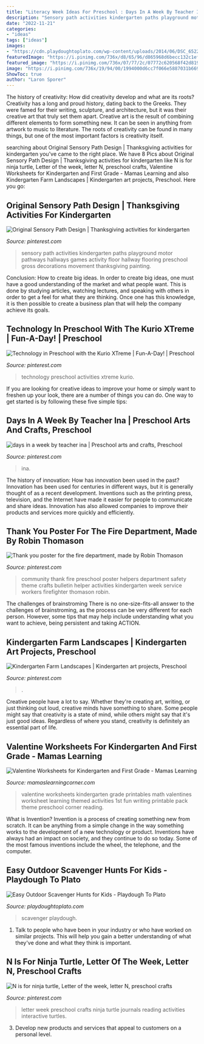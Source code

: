 ```yaml
---
title: "Literacy Week Ideas For Preschool : Days In A Week By Teacher Ina"
description: "Sensory path activities kindergarten paths playground motor pathways hallways games activity floor hallway flooring preschool gross decorations movement thanksgiving painting"
date: "2022-11-21"
categories:
- "ideas"
tags: ["ideas"]
images:
- "https://cdn.playdoughtoplato.com/wp-content/uploads/2014/06/DSC_6522.jpg"
featuredImage: "https://i.pinimg.com/736x/d8/65/96/d865968d6becc132c1ef4ebd85c5fb15.jpg"
featured_image: "https://i.pinimg.com/736x/07/77/2c/07772c620568f42d81982e7434094ac6.jpg"
image: "https://i.pinimg.com/736x/19/94/00/1994000d6cc7f066e5887031b6692781--technology-activities-for-preschool-technology-in-preschool.jpg"
ShowToc: true
author: "Laron Sporer"
---
```



The history of creativity: How did creativity develop and what are its roots?
Creativity has a long and proud history, dating back to the Greeks. They were famed for their writing, sculpture, and architecture, but it was their creative art that truly set them apart. Creative art is the result of combining different elements to form something new. It can be seen in anything from artwork to music to literature. The roots of creativity can be found in many things, but one of the most important factors is creativity itself.

	

		
searching about Original Sensory Path Design | Thanksgiving activities for kindergarten you've came to the right place. We have 8 Pics about Original Sensory Path Design | Thanksgiving activities for kindergarten like N is for ninja turtle, Letter of the week, letter N, preschool crafts, Valentine Worksheets for Kindergarten and First Grade - Mamas Learning and also Kindergarten Farm Landscapes | Kindergarten art projects, Preschool. Here you go:
		
    
## Original Sensory Path Design | Thanksgiving Activities For Kindergarten

<img loading=lazy src="https://i.pinimg.com/736x/23/c9/e9/23c9e9a8ea88d845d0c9bc79462998f1.jpg" onerror="this.onerror=null;this.src='https://tse1.mm.bing.net/th?id=OIP.96X_QCP7l5Eq2xNZ5_h0pgHaNL&amp;pid=15.1';" alt="Original Sensory Path Design | Thanksgiving activities for kindergarten">

_Source: pinterest.com_

>sensory path activities kindergarten paths playground motor pathways hallways games activity floor hallway flooring preschool gross decorations movement thanksgiving painting. 

	

Conclusion: How to create big ideas.
In order to create big ideas, one must have a good understanding of the market and what people want. This is done by studying articles, watching lectures, and speaking with others in order to get a feel for what they are thinking. Once one has this knowledge, it is then possible to create a business plan that will help the company achieve its goals.

    
## Technology In Preschool With The Kurio XTreme | Fun-A-Day! | Preschool

<img loading=lazy src="https://i.pinimg.com/736x/19/94/00/1994000d6cc7f066e5887031b6692781--technology-activities-for-preschool-technology-in-preschool.jpg" onerror="this.onerror=null;this.src='https://tse3.mm.bing.net/th?id=OIP.JJVv10860ZIySYGfJ-yz6AHaSE&amp;pid=15.1';" alt="Technology in Preschool with the Kurio XTreme | Fun-A-Day! | Preschool">

_Source: pinterest.com_

>technology preschool activities xtreme kurio. 

	

If you are looking for creative ideas to improve your home or simply want to freshen up your look, there are a number of things you can do. One way to get started is by following these five simple tips: 

    
## Days In A Week By Teacher Ina | Preschool Arts And Crafts, Preschool

<img loading=lazy src="https://i.pinimg.com/736x/07/77/2c/07772c620568f42d81982e7434094ac6.jpg" onerror="this.onerror=null;this.src='https://tse1.mm.bing.net/th?id=OIP.C_MjeyNgC9pUQZDct6_njgHaJ3&amp;pid=15.1';" alt="days in a week by teacher ina | Preschool arts and crafts, Preschool">

_Source: pinterest.com_

>ina. 

	

The history of innovation: How has innovation been used in the past?
Innovation has been used for centuries in different ways, but it is generally thought of as a recent development. Inventions such as the printing press, television, and the Internet have made it easier for people to communicate and share ideas. Innovation has also allowed companies to improve their products and services more quickly and efficiently.

    
## Thank You Poster For The Fire Department, Made By Robin Thomason

<img loading=lazy src="https://i.pinimg.com/736x/80/d6/17/80d617e05a65d008c3a937060646f567--community-service-community-workers.jpg?b=t" onerror="this.onerror=null;this.src='https://tse2.mm.bing.net/th?id=OIP.v-2vVR6DnuBFgH9NNxoIQAHaJ3&amp;pid=15.1';" alt="Thank you poster for the fire department, made by Robin Thomason">

_Source: pinterest.com_

>community thank fire preschool poster helpers department safety theme crafts bulletin helper activities kindergarten week service workers firefighter thomason robin. 

	

The challenges of brainstroming
There is no one-size-fits-all answer to the challenges of brainstroming, as the process can be very different for each person. However, some tips that may help include understanding what you want to achieve, being persistent and taking ACTION.

    
## Kindergarten Farm Landscapes | Kindergarten Art Projects, Preschool

<img loading=lazy src="https://i.pinimg.com/736x/d8/65/96/d865968d6becc132c1ef4ebd85c5fb15.jpg" onerror="this.onerror=null;this.src='https://tse4.mm.bing.net/th?id=OIP.Rh35lle2szOwbeAoem9eEwHaJ3&amp;pid=15.1';" alt="Kindergarten Farm Landscapes | Kindergarten art projects, Preschool">

_Source: pinterest.com_

>. 

	

Creative people have a lot to say. Whether they're creating art, writing, or just thinking out loud, creative minds have something to share. Some people might say that creativity is a state of mind, while others might say that it's just good ideas. Regardless of where you stand, creativity is definitely an essential part of life.

    
## Valentine Worksheets For Kindergarten And First Grade - Mamas Learning

<img loading=lazy src="http://www.mamaslearningcorner.com/wp-content/uploads/2015/02/Valentine-Worksheets-Kindergarten-First-Grade.jpg" onerror="this.onerror=null;this.src='https://tse1.mm.bing.net/th?id=OIP.FJY6_zgTdGEr1wJTSyz_fwHaLH&amp;pid=15.1';" alt="Valentine Worksheets for Kindergarten and First Grade - Mamas Learning">

_Source: mamaslearningcorner.com_

>valentine worksheets kindergarten grade printables math valentines worksheet learning themed activities 1st fun writing printable pack theme preschool corner reading. 

	

What is Invention?
Invention is a process of creating something new from scratch. It can be anything from a simple change in the way something works to the development of a new technology or product. Inventions have always had an impact on society, and they continue to do so today. Some of the most famous inventions include the wheel, the telephone, and the computer.

    
## Easy Outdoor Scavenger Hunts For Kids - Playdough To Plato

<img loading=lazy src="https://cdn.playdoughtoplato.com/wp-content/uploads/2014/06/DSC_6522.jpg" onerror="this.onerror=null;this.src='https://tse3.mm.bing.net/th?id=OIP.GIHZSNrD5YkGriSqTRiNRgHaLI&amp;pid=15.1';" alt="Easy Outdoor Scavenger Hunts for Kids - Playdough To Plato">

_Source: playdoughtoplato.com_

>scavenger playdough. 

	

1. Talk to people who have been in your industry or who have worked on similar projects. This will help you gain a better understanding of what they've done and what they think is important.

    
## N Is For Ninja Turtle, Letter Of The Week, Letter N, Preschool Crafts

<img loading=lazy src="https://i.pinimg.com/736x/af/fd/38/affd3819a2071f5609168e4fe244cc1d--reading-journals-letter-of-the-week.jpg" onerror="this.onerror=null;this.src='https://tse2.mm.bing.net/th?id=OIP.ZmoX7UZSGIGHQgYHA6axaQHaJ3&amp;pid=15.1';" alt="N is for ninja turtle, Letter of the week, letter N, preschool crafts">

_Source: pinterest.com_

>letter week preschool crafts ninja turtle journals reading activities interactive turtles. 

	

3. Develop new products and services that appeal to customers on a personal level.

